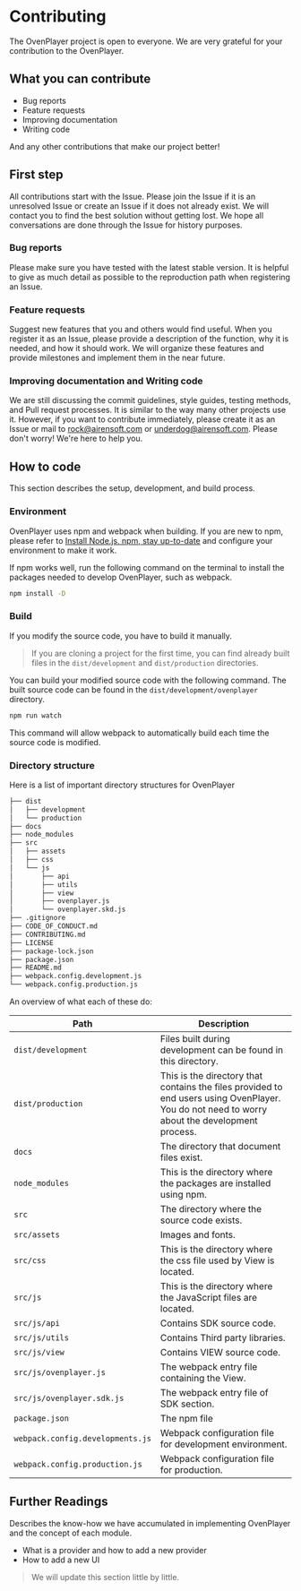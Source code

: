 # Contributing

The OvenPlayer project is open to everyone. We are very grateful for your contribution to the OvenPlayer.

## What you can contribute

- Bug reports
- Feature requests
- Improving documentation
- Writing code

And any other contributions that make our project better!

## First step

All contributions start with the Issue. Please join the Issue if it is an unresolved Issue or create an Issue if it does not already exist. We will contact you to find the best solution without getting lost. We hope all conversations are done through the Issue for history purposes.

### Bug reports

Please make sure you have tested with the latest stable version. It is helpful to give as much detail as possible to the reproduction path when registering an Issue.

### Feature requests

Suggest new features that you and others would find useful. When you register it as an Issue, please provide a description of the function, why it is needed, and how it should work. We will organize these features and provide milestones and implement them in the near future.

### Improving documentation and Writing code

We are still discussing the commit guidelines, style guides, testing methods, and Pull request processes. It is similar to the way many other projects use it. However, if you want to contribute immediately, please create it as an Issue or mail to rock@airensoft.com or underdog@airensoft.com. Please don't worry! We're here to help you.

## How to code

This section describes the setup, development, and build process.

###  Environment

OvenPlayer uses npm and webpack when building. If you are new to npm, please refer to [Install Node.js, npm, stay up-to-date](https://www.npmjs.com/get-npm) and configure your environment to make it work.

If npm works well, run the following command on the terminal to install the packages needed to develop OvenPlayer, such as webpack.

```bash
npm install -D
```

### Build

If you modify the source code, you have to build it manually.

> If you are cloning a project for the first time,  you can find already built files in the `dist/development` and `dist/production` directories.

You can build your modified source code with the following command. The built source code can be found in the `dist/development/ovenplayer` directory.

```bash
npm run watch
```
This command will allow webpack to automatically build each time the source code is modified.


### Directory structure

Here is a list of important directory structures for OvenPlayer

```bash
├── dist
│   ├── development
│   └── production
├── docs
├── node_modules
├── src
│   ├── assets
│   ├── css
│   └── js
│       ├── api
│       ├── utils
│       ├── view
│       ├── ovenplayer.js
│       └── ovenplayer.skd.js
├── .gitignore
├── CODE_OF_CONDUCT.md
├── CONTRIBUTING.md
├── LICENSE
├── package-lock.json
├── package.json
├── README.md
├── webpack.config.development.js
└── webpack.config.production.js
```
An overview of what each of these do:

|Path|Description
| --- | --- |
|`dist/development`|Files built during development can be found in this directory.|
|`dist/production`|This is the directory that contains the files provided to end users using OvenPlayer. You do not need to worry about the development process.|
|`docs`|The directory that document files exist.|
|`node_modules`|This is the directory where the packages are installed using npm.|
|`src`|The directory where the source code exists.|
|`src/assets`|Images and fonts.|
|`src/css`|This is the directory where the css file used by View is located.|
|`src/js`|This is the directory where the JavaScript files are located.|
|`src/js/api`|Contains SDK source code.|
|`src/js/utils`|Contains Third party libraries.|
|`src/js/view`|Contains VIEW source code.|
|`src/js/ovenplayer.js`|The webpack entry file containing the View.|
|`src/js/ovenplayer.sdk.js`|The webpack entry file of SDK section.|
|`package.json`|The npm file|
|`webpack.config.developments.js`|Webpack configuration file for development environment.|
|`webpack.config.production.js`|Webpack configuration file for production.|

## Further Readings 

Describes the know-how we have accumulated in implementing OvenPlayer and the concept of each module.

- What is a provider and how to add a new provider
- How to add a new UI

> We will update this section little by little.
